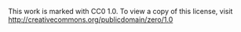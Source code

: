 This work is marked with CC0 1.0. To view a copy of this license, visit http://creativecommons.org/publicdomain/zero/1.0